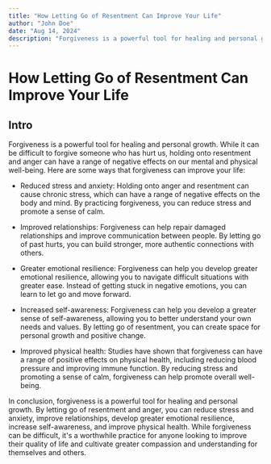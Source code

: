 ```yaml
---
title: "How Letting Go of Resentment Can Improve Your Life"
author: "John Doe"
date: "Aug 14, 2024"
description: "Forgiveness is a powerful tool for healing and personal growth. While it can be difficult to forgive someone who has hurt us, holding onto resentment and anger can have a range of negative effects on our mental and physical well-being."
---
```


# How Letting Go of Resentment Can Improve Your Life

## Intro
Forgiveness is a powerful tool for healing and personal growth. While it can be difficult to forgive someone who has hurt us, holding onto resentment and anger can have a range of negative effects on our mental and physical well-being. Here are some ways that forgiveness can improve your life:

* Reduced stress and anxiety: Holding onto anger and resentment can cause chronic stress, which can have a range of negative effects on the body and mind. By practicing forgiveness, you can reduce stress and promote a sense of calm.

* Improved relationships: Forgiveness can help repair damaged relationships and improve communication between people. By letting go of past hurts, you can build stronger, more authentic connections with others.

* Greater emotional resilience: Forgiveness can help you develop greater emotional resilience, allowing you to navigate difficult situations with greater ease. Instead of getting stuck in negative emotions, you can learn to let go and move forward.

* Increased self-awareness: Forgiveness can help you develop a greater sense of self-awareness, allowing you to better understand your own needs and values. By letting go of resentment, you can create space for personal growth and positive change.

* Improved physical health: Studies have shown that forgiveness can have a range of positive effects on physical health, including reducing blood pressure and improving immune function. By reducing stress and promoting a sense of calm, forgiveness can help promote overall well-being.

In conclusion, forgiveness is a powerful tool for healing and personal growth. By letting go of resentment and anger, you can reduce stress and anxiety, improve relationships, develop greater emotional resilience, increase self-awareness, and improve physical health. While forgiveness can be difficult, it's a worthwhile practice for anyone looking to improve their quality of life and cultivate greater compassion and understanding for themselves and others.